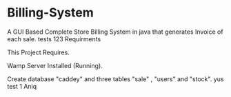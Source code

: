 # Billing-System
A GUI Based Complete Store Billing System in java that generates Invoice of each sale.
tests 123
      Requirments
      
This Project Requires.

Wamp Server Installed (Running).

Create database  "caddey"  and three tables "sale" , "users" and "stock".
yus test 1
Aniq